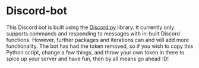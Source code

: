 # Discord-bot
This Discord bot is built using the [Discord.py](https://discordpy.readthedocs.io/en/stable/) library. 
It currently only supports commands and responding to messages with in-built Discord functions. However, further packages and iterations can and will add more functionality. 
The bot has had the token removed, so if you wish to copy this Python script, change a few things, and throw your own token in there to spice up your server and have fun, then by all means go ahead :D! 
